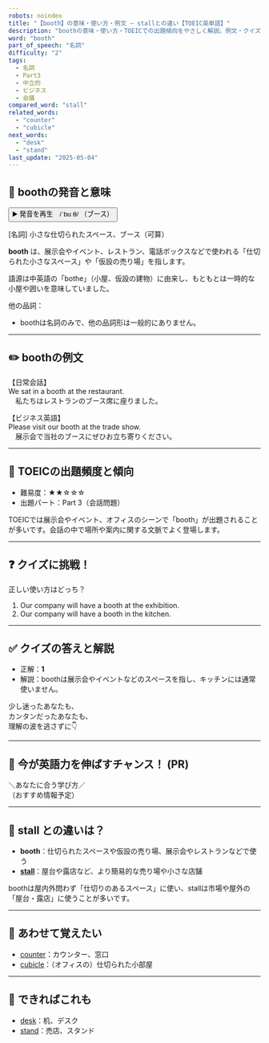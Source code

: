 ```yaml
---
robots: noindex
title: "【booth】の意味・使い方・例文 ― stallとの違い【TOEIC英単語】"
description: "boothの意味・使い方・TOEICでの出題傾向をやさしく解説。例文・クイズ付きでstallとの違いもわかりやすく学べます。"
word: "booth"
part_of_speech: "名詞"
difficulty: "2"
tags:
  - 名詞
  - Part3
  - 中立的
  - ビジネス
  - 会議
compared_word: "stall"
related_words:
  - "counter"
  - "cubicle"
next_words:
  - "desk"
  - "stand"
last_update: "2025-05-04"
---
```


## 🔰 boothの発音と意味

<button class="play-audio" onclick="playTTS('booth')">
  <span class="play-audio-main">
    ▶️ 発音を再生　/ˈbuːθ/
  </span>
  <span class="play-audio-sub">
    （ブース）
  </span>
</button>

[名詞] 小さな仕切られたスペース、ブース（可算）

**booth** は、展示会やイベント、レストラン、電話ボックスなどで使われる「仕切られた小さなスペース」や「仮設の売り場」を指します。

語源は中英語の「bothe」（小屋、仮設の建物）に由来し、もともとは一時的な小屋や囲いを意味していました。

他の品詞：  
- boothは名詞のみで、他の品詞形は一般的にありません。

---

## ✏️ boothの例文

【日常会話】  
We sat in a booth at the restaurant.  
　私たちはレストランのブース席に座りました。

【ビジネス英語】  
Please visit our booth at the trade show.  
　展示会で当社のブースにぜひお立ち寄りください。

---

## 🎯 TOEICの出題頻度と傾向

- 難易度：★★☆☆☆
- 出題パート：Part 3（会話問題）

TOEICでは展示会やイベント、オフィスのシーンで「booth」が出題されることが多いです。会話の中で場所や案内に関する文脈でよく登場します。

---

## ❓ クイズに挑戦！

正しい使い方はどっち？

1. Our company will have a booth at the exhibition.  
2. Our company will have a booth in the kitchen.

---

## ✅ クイズの答えと解説

- 正解：**1**
- 解説：boothは展示会やイベントなどのスペースを指し、キッチンには通常使いません。

少し迷ったあなたも、  
カンタンだったあなたも、  
理解の波を逃さずに👇️

---

## 🚀 今が英語力を伸ばすチャンス！ (PR)

<div class="info-center">
＼あなたに合う学び方／<br>  
（おすすめ情報予定）
</div>

---

## 🤔  stall との違いは？

- **booth**：仕切られたスペースや仮設の売り場、展示会やレストランなどで使う
- **[stall](/stall)**：屋台や露店など、より簡易的な売り場や小さな店舗

boothは屋内外問わず「仕切りのあるスペース」に使い、stallは市場や屋外の「屋台・露店」に使うことが多いです。

---

## 🧩 あわせて覚えたい

- [counter](/counter)：カウンター、窓口
- [cubicle](/cubicle)：（オフィスの）仕切られた小部屋

---

## 📖 できればこれも

- [desk](/desk)：机、デスク
- [stand](/stand)：売店、スタンド

<!-- cvid: aid14_bid03 -->
